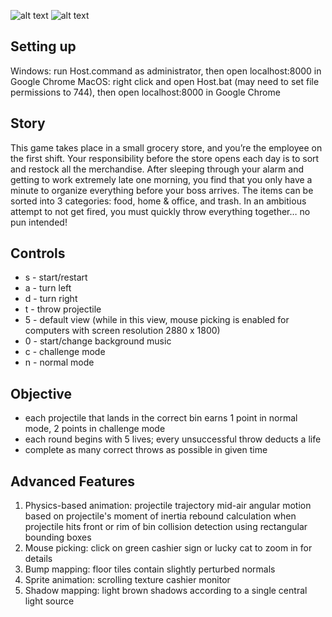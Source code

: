 ![alt text](https://github.com/intro-graphics-master-F19/term-project-team-costcode/blob/master/assets/traderthrows.png "Logo")
![alt text](https://github.com/intro-graphics-master-F19/term-project-team-costcode/blob/master/assets/trader-throws-concept-art.png "Concept Art")


## Setting up
Windows: run Host.command as administrator, then open localhost:8000 in Google Chrome
MacOS: right click and open Host.bat (may need to set file permissions to 744), then open localhost:8000 in Google Chrome

## Story
This game takes place in a small grocery store, and you’re the employee on the first shift. Your responsibility before the store opens each day is to sort and restock all the merchandise. After sleeping through your alarm and getting to work extremely late one morning, you find that you only have a minute to organize everything before your boss arrives. The items can be sorted into 3 categories: food, home & office, and trash. In an ambitious attempt to not get fired, you must quickly throw everything together… no pun intended!

## Controls
* s - start/restart
* a - turn left
* d - turn right
* t - throw projectile
* 5 - default view (while in this view, mouse picking is enabled for computers with screen resolution 2880 x 1800)
* 0 - start/change background music
* c - challenge mode
* n - normal mode

## Objective
* each projectile that lands in the correct bin earns 1 point in normal mode, 2 points in challenge mode
* each round begins with 5 lives; every unsuccessful throw deducts a life
* complete as many correct throws as possible in given time

## Advanced Features
1. Physics-based animation:
    projectile trajectory
    mid-air angular motion based on projectile's moment of inertia
    rebound calculation when projectile hits front or rim of bin
    collision detection using rectangular bounding boxes
2. Mouse picking: click on green cashier sign or lucky cat to zoom in for details
3. Bump mapping: floor tiles contain slightly perturbed normals 
4. Sprite animation: scrolling texture cashier monitor
5. Shadow mapping: light brown shadows according to a single central light source

